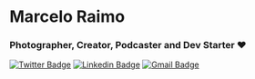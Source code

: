 # Marcelo Raimo

### Photographer, Creator, Podcaster and Dev Starter ❤️

[![Twitter Badge](https://img.shields.io/badge/-@raimomarcelo-6633cc?style=flat-square&labelColor=18adfa&logo=twitter&logoColor=white&link=https://twitter.com/raimomarcelo)](https://twitter.com/raimomarcelo)
[![Linkedin Badge](https://img.shields.io/badge/-Marcelo%20Raimo-18adfa?style=flat-square&logo=Linkedin&logoColor=white&link=https://www.linkedin.com/in/raimomarcelo/)](https://www.linkedin.com/in/raimomarcelo/) 
[![Gmail Badge](https://img.shields.io/badge/-raimomarcelo@gmail.com-18adfa?style=flat-square&logo=Gmail&logoColor=white&link=mailto:raimomarcelo@gmail.com)](mailto:raimomarcelo@gmail.com)
